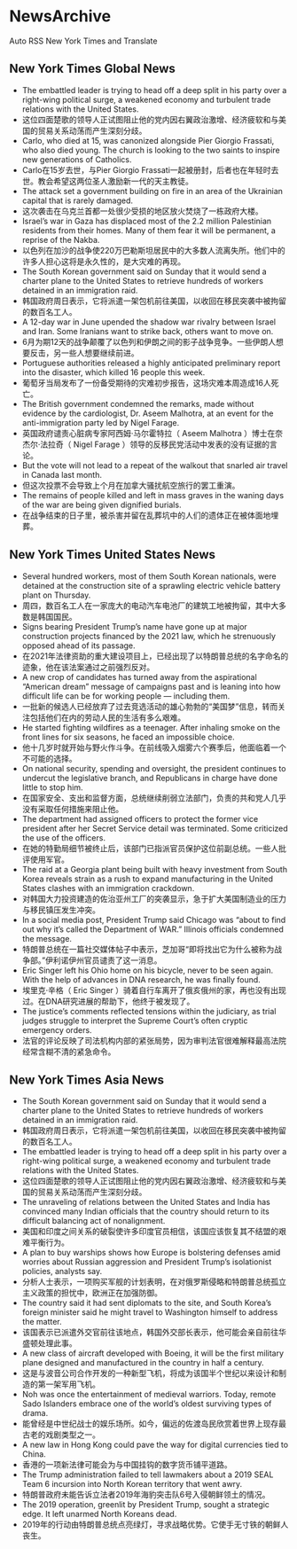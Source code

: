 # NewsArchive
Auto RSS New York Times and Translate

## New York Times Global News
* The embattled leader is trying to head off a deep split in his party over a right-wing political surge, a weakened economy and turbulent trade relations with the United States.
* 这位四面楚歌的领导人正试图阻止他的党内因右翼政治激增、经济疲软和与美国的贸易关系动荡而产生深刻分歧。
* Carlo, who died at 15, was canonized alongside Pier Giorgio Frassati, who also died young. The church is looking to the two saints to inspire new generations of Catholics.
* Carlo在15岁去世，与Pier Giorgio Frassati一起被册封，后者也在年轻时去世。教会希望这两位圣人激励新一代的天主教徒。
* The attack set a government building on fire in an area of the Ukrainian capital that is rarely damaged.
* 这次袭击在乌克兰首都一处很少受损的地区放火焚烧了一栋政府大楼。
* Israel’s war in Gaza has displaced most of the 2.2 million Palestinian residents from their homes. Many of them fear it will be permanent, a reprise of the Nakba.
* 以色列在加沙的战争使220万巴勒斯坦居民中的大多数人流离失所。他们中的许多人担心这将是永久性的，是大灾难的再现。
* The South Korean government said on Sunday that it would send a charter plane to the United States to retrieve hundreds of workers detained in an immigration raid.
* 韩国政府周日表示，它将派遣一架包机前往美国，以收回在移民突袭中被拘留的数百名工人。
* A 12-day war in June upended the shadow war rivalry between Israel and Iran. Some Iranians want to strike back, others want to move on.
* 6月为期12天的战争颠覆了以色列和伊朗之间的影子战争竞争。一些伊朗人想要反击，另一些人想要继续前进。
* Portuguese authorities released a highly anticipated preliminary report into the disaster, which killed 16 people this week.
* 葡萄牙当局发布了一份备受期待的灾难初步报告，这场灾难本周造成16人死亡。
* The British government condemned the remarks, made without evidence by the cardiologist, Dr. Aseem Malhotra, at an event for the anti-immigration party led by Nigel Farage.
* 英国政府谴责心脏病专家阿西姆·马尔霍特拉（ Aseem Malhotra ）博士在奈杰尔·法拉奇（ Nigel Farage ）领导的反移民党活动中发表的没有证据的言论。
* But the vote will not lead to a repeat of the walkout that snarled air travel in Canada last month.
* 但这次投票不会导致上个月在加拿大骚扰航空旅行的罢工重演。
* The remains of people killed and left in mass graves in the waning days of the war are being given dignified burials.
* 在战争结束的日子里，被杀害并留在乱葬坑中的人们的遗体正在被体面地埋葬。

## New York Times United States News
* Several hundred workers, most of them South Korean nationals, were detained at the construction site of a sprawling electric vehicle battery plant on Thursday.
* 周四，数百名工人在一家庞大的电动汽车电池厂的建筑工地被拘留，其中大多数是韩国国民。
* Signs bearing President Trump’s name have gone up at major construction projects financed by the 2021 law, which he strenuously opposed ahead of its passage.
* 在2021年法律资助的重大建设项目上，已经出现了以特朗普总统的名字命名的迹象，他在该法案通过之前强烈反对。
* A new crop of candidates has turned away from the aspirational “American dream” message of campaigns past and is leaning into how difficult life can be for working people — including them.
* 一批新的候选人已经放弃了过去竞选活动的雄心勃勃的“美国梦”信息，转而关注包括他们在内的劳动人民的生活有多么艰难。
* He started fighting wildfires as a teenager. After inhaling smoke on the front lines for six seasons, he faced an impossible choice.
* 他十几岁时就开始与野火作斗争。在前线吸入烟雾六个赛季后，他面临着一个不可能的选择。
* On national security, spending and oversight, the president continues to undercut the legislative branch, and Republicans in charge have done little to stop him.
* 在国家安全、支出和监督方面，总统继续削弱立法部门，负责的共和党人几乎没有采取任何措施来阻止他。
* The department had assigned officers to protect the former vice president after her Secret Service detail was terminated. Some criticized the use of the officers.
* 在她的特勤局细节被终止后，该部门已指派官员保护这位前副总统。一些人批评使用军官。
* The raid at a Georgia plant being built with heavy investment from South Korea reveals strain as a rush to expand manufacturing in the United States clashes with an immigration crackdown.
* 对韩国大力投资建造的佐治亚州工厂的突袭显示，急于扩大美国制造业的压力与移民镇压发生冲突。
* In a social media post, President Trump said Chicago was “about to find out why it’s called the Department of WAR.” Illinois officials condemned the message.
* 特朗普总统在一篇社交媒体帖子中表示，芝加哥“即将找出它为什么被称为战争部。”伊利诺伊州官员谴责了这一消息。
* Eric Singer left his Ohio home on his bicycle, never to be seen again. With the help of advances in DNA research, he was finally found.
* 埃里克·辛格（ Eric Singer ）骑着自行车离开了俄亥俄州的家，再也没有出现过。在DNA研究进展的帮助下，他终于被发现了。
* The justice’s comments reflected tensions within the judiciary, as trial judges struggle to interpret the Supreme Court’s often cryptic emergency orders.
* 法官的评论反映了司法机构内部的紧张局势，因为审判法官很难解释最高法院经常含糊不清的紧急命令。

## New York Times Asia News
* The South Korean government said on Sunday that it would send a charter plane to the United States to retrieve hundreds of workers detained in an immigration raid.
* 韩国政府周日表示，它将派遣一架包机前往美国，以收回在移民突袭中被拘留的数百名工人。
* The embattled leader is trying to head off a deep split in his party over a right-wing political surge, a weakened economy and turbulent trade relations with the United States.
* 这位四面楚歌的领导人正试图阻止他的党内因右翼政治激增、经济疲软和与美国的贸易关系动荡而产生深刻分歧。
* The unraveling of relations between the United States and India has convinced many Indian officials that the country should return to its difficult balancing act of nonalignment.
* 美国和印度之间关系的破裂使许多印度官员相信，该国应该恢复其不结盟的艰难平衡行为。
* A plan to buy warships shows how Europe is bolstering defenses amid worries about Russian aggression and President Trump’s isolationist policies, analysts say.
* 分析人士表示，一项购买军舰的计划表明，在对俄罗斯侵略和特朗普总统孤立主义政策的担忧中，欧洲正在加强防御。
* The country said it had sent diplomats to the site, and South Korea’s foreign minister said he might travel to Washington himself to address the matter.
* 该国表示已派遣外交官前往该地点，韩国外交部长表示，他可能会亲自前往华盛顿处理此事。
* A new class of aircraft developed with Boeing, it will be the first military plane designed and manufactured in the country in half a century.
* 这是与波音公司合作开发的一种新型飞机，将成为该国半个世纪以来设计和制造的第一架军用飞机。
* Noh was once the entertainment of medieval warriors. Today, remote Sado Islanders embrace one of the world’s oldest surviving types of drama.
* 能曾经是中世纪战士的娱乐场所。如今，偏远的佐渡岛民欣赏着世界上现存最古老的戏剧类型之一。
* A new law in Hong Kong could pave the way for digital currencies tied to China.
* 香港的一项新法律可能会为与中国挂钩的数字货币铺平道路。
* The Trump administration failed to tell lawmakers about a 2019 SEAL Team 6 incursion into North Korean territory that went awry.
* 特朗普政府未能告诉立法者2019年海豹突击队6号入侵朝鲜领土的情况。
* The 2019 operation, greenlit by President Trump, sought a strategic edge. It left unarmed North Koreans dead.
* 2019年的行动由特朗普总统点亮绿灯，寻求战略优势。它使手无寸铁的朝鲜人丧生。

